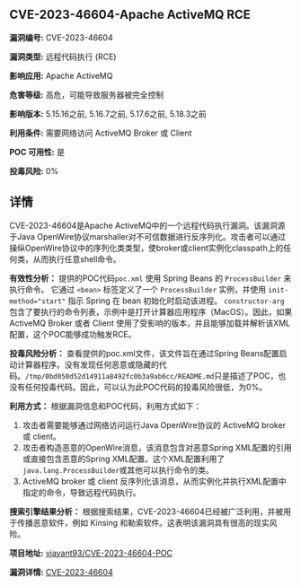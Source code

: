 ## CVE-2023-46604-Apache ActiveMQ RCE

**漏洞编号:** CVE-2023-46604

**漏洞类型:** 远程代码执行 (RCE)

**影响应用:** Apache ActiveMQ

**危害等级:** 高危，可能导致服务器被完全控制

**影响版本:** 5.15.16之前, 5.16.7之前, 5.17.6之前, 5.18.3之前

**利用条件:** 需要网络访问 ActiveMQ Broker 或 Client

**POC 可用性:** 是

**投毒风险:** 0%

## 详情

CVE-2023-46604是Apache ActiveMQ中的一个远程代码执行漏洞。该漏洞源于Java OpenWire协议marshaller对不可信数据进行反序列化。攻击者可以通过操纵OpenWire协议中的序列化类类型，使broker或client实例化classpath上的任何类，从而执行任意shell命令。

**有效性分析：**
提供的POC代码`poc.xml` 使用 Spring Beans 的 `ProcessBuilder` 来执行命令。 它通过 `<bean>` 标签定义了一个 `ProcessBuilder` 实例，并使用 `init-method="start"` 指示 Spring 在 bean 初始化时启动该进程。 `constructor-arg` 包含了要执行的命令列表，示例中是打开计算器应用程序（MacOS）。因此，如果 ActiveMQ Broker 或者 Client 使用了受影响的版本，并且能够加载并解析该XML配置，这个POC能够成功触发RCE。

**投毒风险分析：**
查看提供的poc.xml文件，该文件旨在通过Spring Beans配置启动计算器程序。没有发现任何恶意或隐藏的代码。`/tmp/0bd050d52d14911a8492fc0b3a9ab6cc/README.md`只是描述了POC，也没有任何投毒代码。因此，可以认为此POC代码的投毒风险很低，为0%。

**利用方式：**
根据漏洞信息和POC代码，利用方式如下：

1.  攻击者需要能够通过网络访问运行Java OpenWire协议的 ActiveMQ broker 或 client。
2.  攻击者构造恶意的OpenWire消息，该消息包含对恶意Spring XML配置的引用或直接包含恶意的Spring XML配置。这个XML配置利用了`java.lang.ProcessBuilder`或其他可以执行命令的类。
3.  ActiveMQ broker 或 client 反序列化该消息，从而实例化并执行XML配置中指定的命令，导致远程代码执行。

**搜索引擎结果分析：**
根据搜索结果，CVE-2023-46604已经被广泛利用，并被用于传播恶意软件，例如 Kinsing 和勒索软件。这表明该漏洞具有很高的现实风险。

**项目地址:** [vjayant93/CVE-2023-46604-POC](https://github.com/vjayant93/CVE-2023-46604-POC)

**漏洞详情:** [CVE-2023-46604](https://nvd.nist.gov/vuln/detail/CVE-2023-46604)